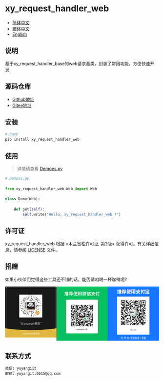 <!--
 * @Author: 余洋 yuyangit.0515@qq.com
 * @Date: 2024-10-18 13:02:23
 * @LastEditors: 余洋 yuyangit.0515@qq.com
 * @LastEditTime: 2024-10-23 20:51:38
 * @FilePath: /xy_request_handler_web/README.md
 * @Description: 这是默认设置,请设置`customMade`, 打开koroFileHeader查看配置 进行设置: https://github.com/OBKoro1/koro1FileHeader/wiki/%E9%85%8D%E7%BD%AE
-->
# xy_request_handler_web

- [简体中文](readme/README_zh_CN.md)
- [繁体中文](readme/README_zh_TW.md)
- [English](readme/README_en.md)

## 说明

基于xy_request_handler_base的web请求基类，封装了常用功能，方便快速开发.

## 源码仓库

- <a href="https://github.com/xy-web-service/xy_request_handler_web.git" target="_blank">Github地址</a>  
- <a href="https://gitee.com/xy-web-service/xy_request_handler_web.git" target="_blank">Gitee地址</a>

## 安装

```bash
# bash
pip install xy_request_handler_web
```

## 使用

> 详情请查看 [Demoes.py](./samples/xy_web_server_demo/source/Runner/RequestHandlerDemo/Demoes.py)
```python
# Demoes.py

from xy_request_handler_web.Web import Web

class Demo(Web):

    def get(self):
        self.write("Hello, xy_request_handler_web !")

```

## 许可证
xy_request_handler_web 根据 <木兰宽松许可证, 第2版> 获得许可。有关详细信息，请参阅 [LICENSE](LICENSE) 文件。

## 捐赠
如果小伙伴们觉得这些工具还不错的话，能否请咱喝一杯咖啡呢?  

![Pay-Total](./readme/Pay-Total.png)


## 联系方式

```
微信: yuyangiit
邮箱: yuyangit.0515@qq.com
```